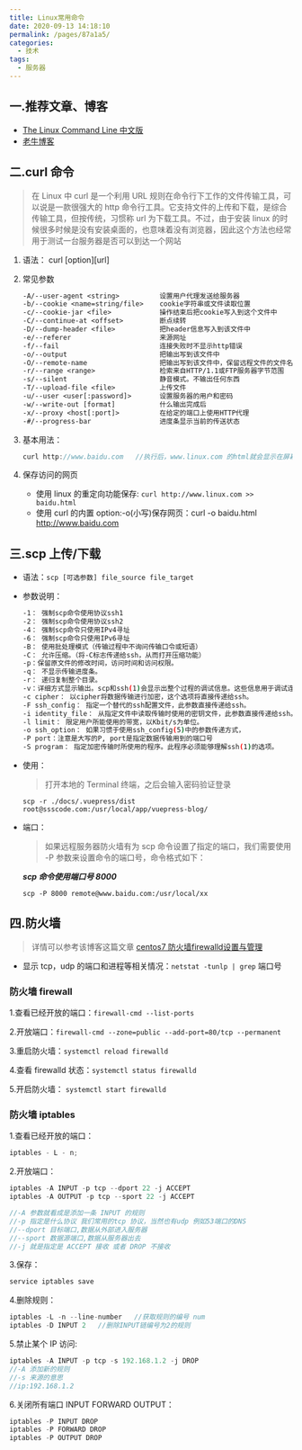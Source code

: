 ```yaml
---
title: Linux常用命令
date: 2020-09-13 14:18:10
permalink: /pages/87a1a5/
categories:
  - 技术
tags:
  - 服务器
---
```


## 一.推荐文章、博客

- [The Linux Command Line 中文版](https://www.kancloud.cn/thinkphp/linux-command-line/39431)
- [老牛博客](https://xiaohost.com/)

## 二.curl 命令

> 在 Linux 中 curl 是一个利用 URL 规则在命令行下工作的文件传输工具，可以说是一款很强大的 http 命令行工具。它支持文件的上传和下载，是综合传输工具，但按传统，习惯称 url 为下载工具。不过，由于安装 linux 的时候很多时候是没有安装桌面的，也意味着没有浏览器，因此这个方法也经常用于测试一台服务器是否可以到达一个网站

<!-- more -->

1. 语法： curl [option][url]

2. 常见参数

    ```txt
    -A/--user-agent <string>          设置用户代理发送给服务器
    -b/--cookie <name=string/file>    cookie字符串或文件读取位置
    -c/--cookie-jar <file>            操作结束后把cookie写入到这个文件中
    -C/--continue-at <offset>         断点续转
    -D/--dump-header <file>           把header信息写入到该文件中
    -e/--referer                      来源网址
    -f/--fail                         连接失败时不显示http错误
    -o/--output                       把输出写到该文件中
    -O/--remote-name                  把输出写到该文件中，保留远程文件的文件名
    -r/--range <range>                检索来自HTTP/1.1或FTP服务器字节范围
    -s/--silent                       静音模式。不输出任何东西
    -T/--upload-file <file>           上传文件
    -u/--user <user[:password]>       设置服务器的用户和密码
    -w/--write-out [format]           什么输出完成后
    -x/--proxy <host[:port]>          在给定的端口上使用HTTP代理
    -#/--progress-bar                 进度条显示当前的传送状态
    ```

3. 基本用法：

    ```js
    curl http://www.baidu.com   //执行后，www.linux.com 的html就会显示在屏幕上了
    ```

4. 保存访问的网页

   - 使用 linux 的重定向功能保存: `curl http://www.linux.com >> baidu.html`
   - 使用 curl 的内置 option:-o(小写)保存网页：curl -o baidu.html http://www.baidu.com

## 三.scp 上传/下载

- 语法：`scp [可选参数] file_source file_target`
- 参数说明：

  ```sh
  -1： 强制scp命令使用协议ssh1
  -2： 强制scp命令使用协议ssh2
  -4： 强制scp命令只使用IPv4寻址
  -6： 强制scp命令只使用IPv6寻址
  -B： 使用批处理模式（传输过程中不询问传输口令或短语）
  -C： 允许压缩。（将-C标志传递给ssh，从而打开压缩功能）
  -p：保留原文件的修改时间，访问时间和访问权限。
  -q： 不显示传输进度条。
  -r： 递归复制整个目录。
  -v：详细方式显示输出。scp和ssh(1)会显示出整个过程的调试信息。这些信息用于调试连接，验证和配置问题。
  -c cipher： 以cipher将数据传输进行加密，这个选项将直接传递给ssh。
  -F ssh_config： 指定一个替代的ssh配置文件，此参数直接传递给ssh。
  -i identity_file： 从指定文件中读取传输时使用的密钥文件，此参数直接传递给ssh。
  -l limit： 限定用户所能使用的带宽，以Kbit/s为单位。
  -o ssh_option： 如果习惯于使用ssh_config(5)中的参数传递方式，
  -P port：注意是大写的P, port是指定数据传输用到的端口号
  -S program： 指定加密传输时所使用的程序。此程序必须能够理解ssh(1)的选项。
  ```

- 使用：

  > 打开本地的 Terminal 终端，之后会输入密码验证登录

  `scp -r ./docs/.vuepress/dist root@ssscode.com:/usr/local/app/vuepress-blog/`

- 端口：

  > 如果远程服务器防火墙有为 scp 命令设置了指定的端口，我们需要使用 -P 参数来设置命令的端口号，命令格式如下：

  **_scp 命令使用端口号 8000_**

  `scp -P 8000 remote@www.baidu.com:/usr/local/xx`

## 四.防火墙

> 详情可以参考该博客这篇文章 [centos7 防火墙firewalld设置与管理](https://xiaohost.com/3115.html)

- 显示 tcp，udp 的端口和进程等相关情况：`netstat -tunlp | grep` 端口号

### 防火墙 firewall

1.查看已经开放的端口：`firewall-cmd --list-ports`

2.开放端口：`firewall-cmd --zone=public --add-port=80/tcp --permanent`

3.重启防火墙：`systemctl reload firewalld`

4.查看 firewalld 状态：`systemctl status firewalld`

5.开启防火墙： `systemctl start firewalld`

### 防火墙 iptables

1.查看已经开放的端口：

```js
iptables - L - n;
```

2.开放端口：

```js
iptables -A INPUT -p tcp --dport 22 -j ACCEPT
iptables -A OUTPUT -p tcp --sport 22 -j ACCEPT

//-A 参数就看成是添加一条 INPUT 的规则
//-p 指定是什么协议 我们常用的tcp 协议，当然也有udp 例如53端口的DNS
//--dport 目标端口,数据从外部进入服务器
//--sport 数据源端口,数据从服务器出去
//-j 就是指定是 ACCEPT 接收 或者 DROP 不接收
```

3.保存：

```js
service iptables save
```

4.删除规则：

```js
iptables -L -n --line-number   //获取规则的编号 num
iptables -D INPUT 2   //删除INPUT链编号为2的规则
```

5.禁止某个 IP 访问:

```js
iptables -A INPUT -p tcp -s 192.168.1.2 -j DROP
//-A 添加新的规则
//-s 来源的意思
//ip:192.168.1.2
```

6.关闭所有端口 INPUT FORWARD OUTPUT：

```js
iptables -P INPUT DROP
iptables -P FORWARD DROP
iptables -P OUTPUT DROP
```
